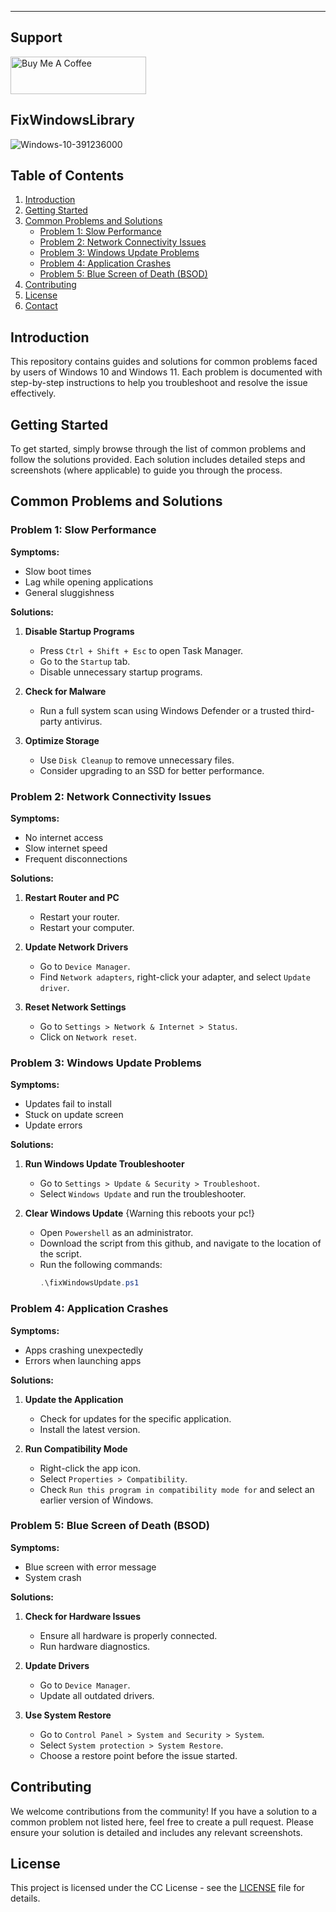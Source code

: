 ---
## Support
<a href="https://www.buymeacoffee.com/apmoek" target="_blank"><img src="https://cdn.buymeacoffee.com/buttons/v2/default-yellow.png" alt="Buy Me A Coffee" style="height: 60px !important;width: 217px !important;" ></a>


## FixWindowsLibrary

![Windows-10-391236000](https://github.com/Apmoek/FixWindowsLibrary/assets/25083324/fbd0282a-d55c-454e-979f-57ef01ba3451)

## Table of Contents

1. [Introduction](#introduction)
2. [Getting Started](#getting-started)
3. [Common Problems and Solutions](#common-problems-and-solutions)
    - [Problem 1: Slow Performance](#problem-1-slow-performance)
    - [Problem 2: Network Connectivity Issues](#problem-2-network-connectivity-issues)
    - [Problem 3: Windows Update Problems](#problem-3-windows-update-problems)
    - [Problem 4: Application Crashes](#problem-4-application-crashes)
    - [Problem 5: Blue Screen of Death (BSOD)](#problem-5-blue-screen-of-death-bsod)
4. [Contributing](#contributing)
5. [License](#license)
6. [Contact](#contact)

## Introduction

This repository contains guides and solutions for common problems faced by users of Windows 10 and Windows 11. Each problem is documented with step-by-step instructions to help you troubleshoot and resolve the issue effectively.

## Getting Started

To get started, simply browse through the list of common problems and follow the solutions provided. Each solution includes detailed steps and screenshots (where applicable) to guide you through the process.

## Common Problems and Solutions

### Problem 1: Slow Performance

**Symptoms:**
- Slow boot times
- Lag while opening applications
- General sluggishness

**Solutions:**

1. **Disable Startup Programs**
   - Press `Ctrl + Shift + Esc` to open Task Manager.
   - Go to the `Startup` tab.
   - Disable unnecessary startup programs.

2. **Check for Malware**
   - Run a full system scan using Windows Defender or a trusted third-party antivirus.

3. **Optimize Storage**
   - Use `Disk Cleanup` to remove unnecessary files.
   - Consider upgrading to an SSD for better performance.

### Problem 2: Network Connectivity Issues

**Symptoms:**
- No internet access
- Slow internet speed
- Frequent disconnections

**Solutions:**

1. **Restart Router and PC**
   - Restart your router.
   - Restart your computer.

2. **Update Network Drivers**
   - Go to `Device Manager`.
   - Find `Network adapters`, right-click your adapter, and select `Update driver`.

3. **Reset Network Settings**
   - Go to `Settings > Network & Internet > Status`.
   - Click on `Network reset`.

### Problem 3: Windows Update Problems

**Symptoms:**
- Updates fail to install
- Stuck on update screen
- Update errors

**Solutions:**

1. **Run Windows Update Troubleshooter**
   - Go to `Settings > Update & Security > Troubleshoot`.
   - Select `Windows Update` and run the troubleshooter.

2. **Clear Windows Update** {Warning this reboots your pc!}
   - Open `Powershell` as an administrator.
   - Download the script from this github, and navigate to the location of the script.
   - Run the following commands:
     ```powershell
     .\fixWindowsUpdate.ps1
     ```

### Problem 4: Application Crashes

**Symptoms:**
- Apps crashing unexpectedly
- Errors when launching apps

**Solutions:**

1. **Update the Application**
   - Check for updates for the specific application.
   - Install the latest version.

2. **Run Compatibility Mode**
   - Right-click the app icon.
   - Select `Properties > Compatibility`.
   - Check `Run this program in compatibility mode for` and select an earlier version of Windows.

### Problem 5: Blue Screen of Death (BSOD)

**Symptoms:**
- Blue screen with error message
- System crash

**Solutions:**

1. **Check for Hardware Issues**
   - Ensure all hardware is properly connected.
   - Run hardware diagnostics.

2. **Update Drivers**
   - Go to `Device Manager`.
   - Update all outdated drivers.

3. **Use System Restore**
   - Go to `Control Panel > System and Security > System`.
   - Select `System protection > System Restore`.
   - Choose a restore point before the issue started.

## Contributing

We welcome contributions from the community! If you have a solution to a common problem not listed here, feel free to create a pull request. Please ensure your solution is detailed and includes any relevant screenshots.

## License

This project is licensed under the CC License - see the [LICENSE](LICENSE) file for details.
